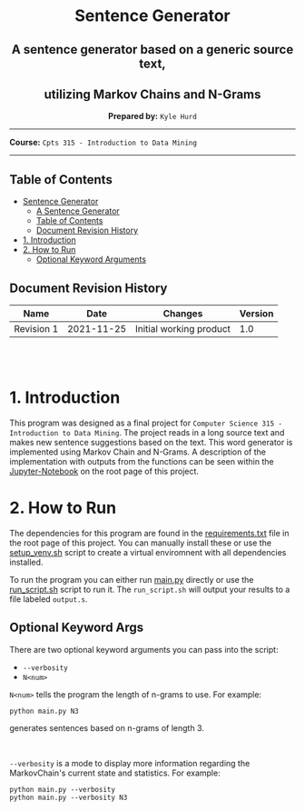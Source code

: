 <center>

# Sentence Generator

## A sentence generator based on a generic source text,
## utilizing Markov Chains and N-Grams

**Prepared by:** `Kyle Hurd`

</center>

---

**Course:** `Cpts 315 - Introduction to Data Mining`

---

## Table of Contents
- [Sentence Generator](#sentence-generator)
    - [A Sentence Generator](#a-sentence-generator-based-on-a-generic-source-text)
    - [Table of Contents](#table-of-contents)
    - [Document Revision History](#document-revision-history)
- [1. Introduction](#1-introduction)
- [2. How to Run](#2-how-to-run)
    - [Optional Keyword Arguments](#optional-keyword-args)

<a name="revision-history"> </a>

## Document Revision History
| Name | Date | Changes | Version |
| ------ | ------ | --------- | --------- |
|Revision 1 | 2021-11-25 | Initial working product | 1.0 |

<br><br>

# 1. Introduction

This program was designed as a final project for `Computer Science 315 - 
Introduction to Data Mining`. The project reads in a long source text and
makes new sentence suggestions based on the text. This word generator is
implemented using Markov Chain and N-Grams. A description of the implementation
with outputs from the functions can be seen within the
[Jupyter-Notebook](MarkovChain.ipynb) on the root page of this project.

# 2. How to Run

The dependencies for this program are found in the [requirements.txt](requirements.txt)
file in the root page of this project. You can manually install these or use the
[setup_venv.sh](setup_venv.sh) script to create a virtual enviromnent with all dependencies
installed.

To run the program you can either run [main.py](main.py) directly or use the
[run_script.sh](run_script.sh) script to run it. The `run_script.sh` will output your
results to a file labeled `output.s`.

## Optional Keyword Args

There are two optional keyword arguments you can pass into the script:  
 - `--verbosity`
 - `N<num>`

 `N<num>` tells the program the length of n-grams to use. For example:  
 ```
 python main.py N3
 ```
 generates sentences based on n-grams of length 3.

 <br>

 `--verbosity` is a mode to display more information regarding the MarkovChain's
 current state and statistics. For example:  

 ```
 python main.py --verbosity
 python main.py --verbosity N3
 ``` 

